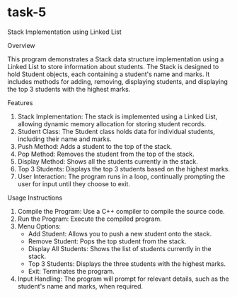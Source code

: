 # task-5
Stack Implementation using Linked List

Overview

This program demonstrates a Stack data structure implementation using a Linked List to store information about students. The Stack is designed to hold Student objects, each containing a student's name and marks. It includes methods for adding, removing, displaying students, and displaying the top 3 students with the highest marks.

Features

1. Stack Implementation: The stack is implemented using a Linked List, allowing dynamic memory allocation for storing student records.
2. Student Class: The Student class holds data for individual students, including their name and marks.
3. Push Method: Adds a student to the top of the stack.
4. Pop Method: Removes the student from the top of the stack.
5. Display Method: Shows all the students currently in the stack.
6. Top 3 Students: Displays the top 3 students based on the highest marks.
7. User Interaction: The program runs in a loop, continually prompting the user for input until they choose to exit.

Usage Instructions

1. Compile the Program: Use a C++ compiler to compile the source code.
2. Run the Program: Execute the compiled program.
3. Menu Options:
    - Add Student: Allows you to push a new student onto the stack.
    - Remove Student: Pops the top student from the stack.
    - Display All Students: Shows the list of students currently in the stack.
    - Top 3 Students: Displays the three students with the highest marks.
    - Exit: Terminates the program.
4. Input Handling: The program will prompt for relevant details, such as the student's name and marks, when required.
